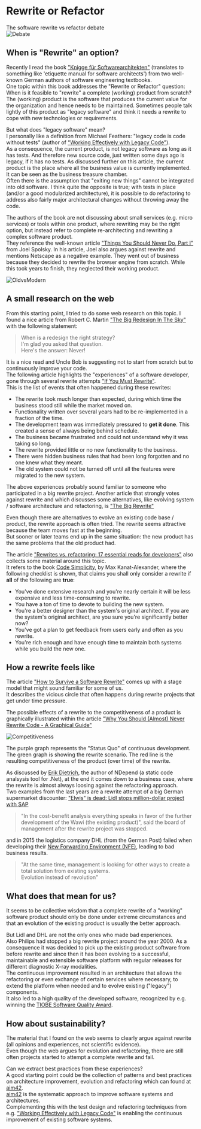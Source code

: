 # Rewrite or Refactor

The software rewrite vs refactor debate  
![Debate](/images/2012-wildebeest-fight.jpg "(c) Yathin sk on Wikimedia")

## When is "Rewrite" an option?

Recently I read the book ["Knigge für Softwarearchitekten"][1] (translates to something like 'etiquette manual for software architects') from two well-known German authors of software engineering textbooks.  
One topic within this book addresses the "Rewrite or Refactor" question: When is it feasible to "rewrite" a complete (working) product from scratch?  
The (working) product is the software that produces the current value for the organization and hence needs to be maintained. Sometimes people talk lightly of this product as "legacy software" and think it needs a rewrite to cope with new technologies or requirements.  

But what does "legacy software" mean?  
I personally like a definition from Michael Feathers: "legacy code is code without tests" (author of ["Working Effectively with Legacy Code"][2]).  
As a consequence, the current product, is not legacy software as long as it has tests. And therefore new source code, just written some days ago is legacy, if it has no tests. As discussed further on this article, the current product is the place where all the business value is currently implemented. It can be seen as the business treasure chamber.  
Often there is the assumption that "exiting new things" cannot be integrated into old software. I think quite the opposite is true; with tests in place (and/or a good modularized architecture), it is possible to do refactoring to address also fairly major architectural changes without throwing away the code.  

The authors of the book are not discussing about small services (e.g. micro services) or tools within one product, where rewriting may be the right option, but instead refer to complete re-architecting and rewriting a complex software product.  
They reference the well-known article ["Things You Should Never Do, Part I"][3] from Joel Spolsky. In his article, Joel also argues against rewrite and mentions Netscape as a negative example. They went out of business because they decided to rewrite the browser engine from scratch. While this took years to finish, they neglected their working product. 

![OldvsModern](/images/Old_tower_with_modern_building.jpg "(c) Piotrus on Wikimedia")

## A small research on the web

From this starting point, I tried to do some web research on this topic.
I found a nice article from Robert C. Martin ["The Big Redesign In The Sky"][4] with the following statement:

> When is a redesign the right strategy?  
> I'm glad you asked that question.  
> Here's the answer: Never!

It is a nice read and Uncle Bob is suggesting not to start from scratch but to continuously improve your code.  
The following article highlights the "experiences" of a software developer, gone through several rewrite attempts ["If You Must Rewrite"][5].  
This is the list of events that often happened during these rewrites:
* The rewrite took much longer than expected, during which time the business stood still while the market moved on.
* Functionality written over several years had to be re-implemented in a fraction of the time.
* The development team was immediately pressured to **get it done**. This created a sense of always being behind schedule.
* The business became frustrated and could not understand why it was taking so long.
* The rewrite provided little or no new functionality to the business.
* There were hidden business rules that had been long forgotten and no one knew what they meant.
* The old system could not be turned off until all the features were migrated to the new system.

The above experiences probably sound familiar to someone who participated in a big rewrite project.
Another article that strongly votes against rewrite and which discusses some alternatives, like evolving system / software architecture and refactoring, is ["The Big Rewrite"][6]

Even though there are alternatives to evolve an existing code base / product, the rewrite approach is often tried. The rewrite seems attractive because the team moves fast at the beginning.  
But sooner or later teams end up in the same situation: the new product has the same problems that the old product had.

The article ["Rewrites vs. refactoring: 17 essential reads for developers"][7] also collects some material around this topic.  
It refers to the book [Code Simplicity][8], by Max Kanat-Alexander, where the following checklist is shown, that claims you shall only consider a rewrite if **all** of the following are **true**:

* You've done extensive research and you're nearly certain it will be less expensive and less time-consuming to rewrite. 
* You have a ton of time to devote to building the new system.
* You're a better designer than the system's original architect. If you are the system's original architect, are you sure you're significantly better now?
* You've got a plan to get feedback from users early and often as you rewrite.
* You're rich enough and have enough time to maintain both systems while you build the new one.

## How a rewrite feels like

The article ["How to Survive a Software Rewrite"][9] comes up with a stage model that might sound familiar for some of us.  
It describes the vicious circle that often happens during rewrite projects that get under time pressure.

The possible effects of a rewrite to the competitiveness of a product is graphically illustrated within the article ["Why You Should (Almost) Never Rewrite Code - A Graphical Guide"][10]

![Competitiveness](/images/chart11.jpg "(c) VibratingMelon")

The purple graph represents the "Status Quo" of continuous development. The green graph is showing the rewrite scenario. The red line is the resulting competitiveness of the product (over time) of the rewrite.

As discussed by [Erik Dietrich][11], the author of NDepend (a static code analsysis tool for .Net), at the end it comes down to a business case, where the rewrite is almost always loosing against the refactoring approach.  
Two examples from the last years are a rewrite attempt of a big German supermarket discounter: ["Elwis" is dead: Lidl stops million-dollar project with SAP][12]

> "In the cost-benefit analysis everything speaks in favor of the further development of the Wawi (the existing product)", said the board of management after the rewrite project was stopped.

and in 2015 the logistics company DHL (from the German Post) failed when developing their [New Forwarding Environment (NFE)][13], leading to bad business results. 

> "At the same time, management is looking for other ways to create a total solution from existing systems.  
> Evolution instead of revolution"

## What does that mean for us?

It seems to be collective wisdom that a complete rewrite of a "working" software product should only be done under extreme circumstances and that an evolution of the existing product is usually the better approach.

But Lidl and DHL are not the only ones who made bad experiences.  
Also Philips had stopped a big rewrite project around the year 2000. As a consequence it was decided to pick up the existing product software from before rewrite and since then it has been evolving to a successful, maintainable and extensible software platform with regular releases for different diagnostic X-ray modalities.  
The continuous improvement resulted in an architecture that allows the refactoring or even exchange of certain services where necessary, to extend the platform when needed and to evolve existing ("legacy") components.  
It also led to a high quality of the developed software, recognized by e.g. winning the [TIOBE Software Quality Award][14].

## How about sustainability?

The material that I found on the web seems to clearly argue against rewrite (all opinions and experiences, not scientific evidence).  
Even though the web argues for evolution and refactoring, there are still often projects started to attempt a complete rewrite and fail.  

Can we extract best practices from these experiences?  
A good starting point could be the collection of patterns and best practices on architecture improvement, evolution and refactoring which can found at [aim42][15].  
[aim42][15] is the systematic approach to improve software systems and architectures.    
Complementing this with the test design and refactoring techniques from e.g. ["Working Effectively with Legacy Code"][2] is enabling the continuous improvement of existing software systems.


[1]: https://www.amazon.de/dp/B008XXPVFU/ref=dp-kindle-redirect?_encoding=UTF8&btkr=1
[2]: https://www.amazon.com/Working-Effectively-Legacy-Michael-Feathers/dp/0131177052/ref=sr_1_1?ie=UTF8&qid=1542705242&sr=8-1&keywords=michael+feathers
[3]: https://www.joelonsoftware.com/2000/04/06/things-you-should-never-do-part-i/
[4]: http://www.luckymethod.com/2013/03/the-big-redesign-in-the-sky/
[5]: https://timross.wordpress.com/2010/03/15/if-you-must-rewrite/
[6]: https://jvaneyck.wordpress.com/2015/03/12/the-big-rewrite/
[7]: https://techbeacon.com/17-opinions-resources-rewrites-vs-refactoring
[8]: http://shop.oreilly.com/product/0636920022251.do
[9]: https://www.jamesshore.com/Blog/How-to-Survive-a-Rewrite.html
[10]: https://vibratingmelon.com/2011/06/10/why-you-should-almost-never-rewrite-code-a-graphical-guide/
[11]: https://blog.ndepend.com/rewrite-or-refactor/
[12]: https://www.heise.de/newsticker/meldung/Elwis-ist-tot-Lidl-stoppt-millionenschweres-Projekt-mit-SAP-4111245.html
[13]: https://www.heise.de/newsticker/meldung/Deutsche-Post-in-der-Klemme-Fehlerhafte-IT-und-globales-Frachtgeschaeft-verderben-Prognose-2866205.html
[14]: https://www.tiobe.com/tqi/awards/
[15]: https://www.aim42.org/
